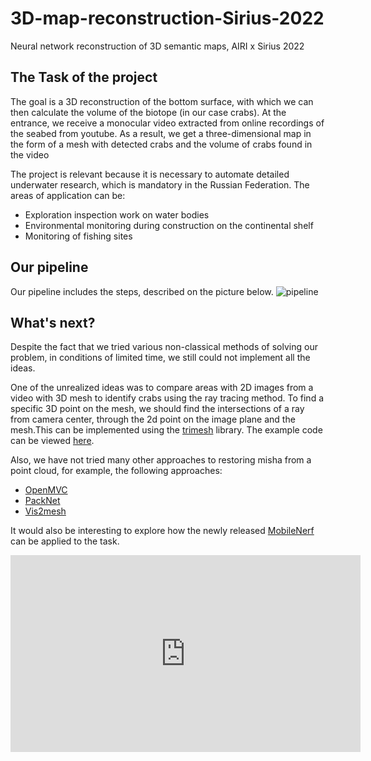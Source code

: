 # 3D-map-reconstruction-Sirius-2022
Neural network reconstruction of 3D semantic maps, AIRI x Sirius 2022

## The Task of the project

The goal is a 3D reconstruction of the bottom surface, with which we can then calculate the volume of the biotope (in our case crabs). At the entrance, we receive a monocular video extracted from online recordings of the seabed from youtube. As a result, we get a three-dimensional map in the form of a mesh with detected crabs and the volume of crabs found in the video

The project is relevant because it is necessary to automate detailed underwater research, which is mandatory in the Russian Federation. The areas of application can be:
- Exploration inspection work on water bodies
- Environmental monitoring during construction on the continental shelf
- Monitoring of fishing sites

## Our pipeline

 Our pipeline includes the steps, described on the picture below.
 ![pipeline](https://user-images.githubusercontent.com/88504487/183307573-62930939-ee17-4393-842c-eb60dd6cfce9.jpg)

 ## What's next?
Despite the fact that we tried various non-classical methods of solving our problem, in conditions of limited time, we still could not implement all the ideas.
 
One of the unrealized ideas was to compare areas with 2D images from a video with 3D mesh to identify crabs using the ray tracing method. To find a specific 3D point on the mesh, we should find the intersections of a ray from camera center, through the 2d point on the image plane and the mesh.This can be implemented using the [trimesh](https://github.com/mikedh/trimesh) library. The example code can be viewed [here](https://github.com/mikedh/trimesh/blob/master/examples/raytrace.py).

Also, we have not tried many other approaches to restoring misha from a point cloud, for example, the following approaches:
- [OpenMVC](https://github.com/cdcseacave/openMVS)
- [PackNet](https://github.com/tri-ml/packnet-sfm)
- [Vis2mesh](https://github.com/GDAOSU/vis2mesh)

It would also be interesting to explore how the newly released [MobileNerf](https://mobile-nerf.github.io/) can be applied to the task.


<p>
<iframe width="560" height="315" src="https://www.youtube.com/embed/Mq8LFUyvBrM" title="YouTube video player" frameborder="0" allow="accelerometer; autoplay; clipboard-write; encrypted-media; gyroscope; picture-in-picture" allowfullscreen></iframe>
</p>
